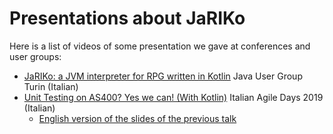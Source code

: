 # Presentations about JaRIKo
Here is a list of videos of some presentation we gave at conferences and user groups:

* [JaRIKo: a JVM interpreter for RPG written in Kotlin](https://vimeo.com/showcase/6668137/video/381624384) Java User Group Turin (Italian)
* [Unit Testing on AS400? Yes we can! (With Kotlin)](https://www.youtube.com/watch?v=ykmgp7iN-_k&t=1s) Italian Agile Days 2019 (Italian)
  * [English version of the slides of the previous talk](https://www.slideshare.net/francolombardo/unit-testing-on-as400-yes-we-can-with-kotlin)


